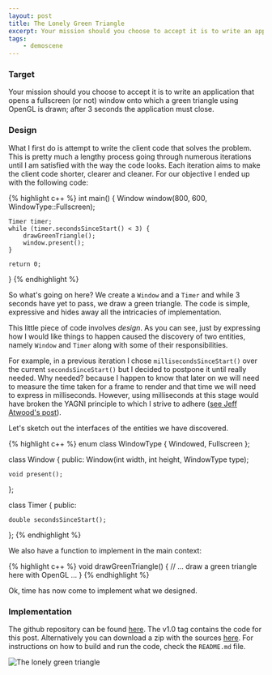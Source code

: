 ```yaml
---
layout: post
title: The Lonely Green Triangle
excerpt: Your mission should you choose to accept it is to write an application that opens a fullscreen (or not) window onto which a green triangle using OpenGL is drawn; after 3 seconds the application must close.
tags:
    - demoscene
---
```

### Target

Your mission should you choose to accept it is to write an application that opens a fullscreen (or not) window onto which a green triangle using OpenGL is drawn; after 3 seconds the application must close.

### Design

What I first do is attempt to write the client code that solves the problem. This is pretty much a lengthy process going through numerous iterations until I am satisfied with the way the code looks. Each iteration aims to make the client code shorter, clearer and cleaner. For our objective I ended up with the following code:

{% highlight c++ %}
int main() {
    Window window(800, 600, WindowType::Fullscreen);

    Timer timer;
    while (timer.secondsSinceStart() < 3) {
        drawGreenTriangle();
        window.present();
    }

    return 0;
}
{% endhighlight %}

So what's going on here? We create a `Window` and a `Timer` and while 3 seconds have yet to pass, we draw a green triangle. The code is simple, expressive and hides away all the intricacies of implementation.

This little piece of code involves _design_. As you can see, just by expressing how I would like things to happen caused the discovery of two entities, namely `Window` and `Timer` along with some of their responsibilities.

For example, in a previous iteration I chose `millisecondsSinceStart()` over the current `secondsSinceStart()` but I decided to postpone it until really needed. Why needed? because I happen to know that later on we will need to measure the time taken for a frame to render and that time we will need to express in milliseconds. However, using milliseconds at this stage would have broken the YAGNI principle to which I strive to adhere ([see Jeff Atwood's post](http://blog.codinghorror.com/kiss-and-yagni/)).

Let's sketch out the interfaces of the entities we have discovered. 

{% highlight c++ %}
enum class WindowType {
    Windowed,
    Fullscreen
};

class Window {
public:
    Window(int width, int height, WindowType type);

    void present();
};

class Timer {
public:

    double secondsSinceStart();
};
{% endhighlight %}

We also have a function to implement in the main context: 

{% highlight c++ %}
void drawGreenTriangle() {
    // ... draw a green triangle here with OpenGL ...
}
{% endhighlight %}

Ok, time has now come to implement what we designed.

### Implementation

The github repository can be found [here](https://github.com/benishor/demoscene-lab). The v1.0 tag contains the code for this post. Alternatively you can download a zip with the sources [here](https://github.com/benishor/demoscene-lab/archive/v1.0.zip). For instructions on how to build and run the code, check the `README.md` file.

![The lonely green triangle](/assets/the_lonely_green_triangle.png)